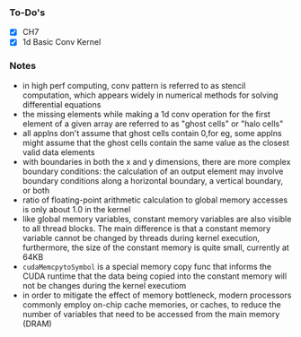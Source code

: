 ### To-Do's
- [x] CH7
- [x] 1d Basic Conv Kernel

### Notes
* in high perf computing, conv pattern is referred to as stencil computation, which appears widely in numerical methods for solving differential equations
* the missing elements while making a 1d conv operation for the first element of a given array are referred to as "ghost cells" or "halo cells"
* all applns don't assume that ghost cells contain 0,for eg, some applns might assume that the ghost cells contain the same value as the closest valid data elements
* with boundaries in both the x and y dimensions, there are more complex boundary conditions: the calculation of an output element may involve boundary conditions along a horizontal boundary, a vertical boundary, or both
* ratio of floating-point arithmetic calculation to global memory accesses is only about 1.0 in the kernel
* like global memory variables, constant memory variables are also visible to all thread blocks. The main difference is that a constant memory variable cannot be changed by threads during kernel execution, furthermore, the size of the constant memory is quite small, currently at 64KB
* `cudaMemcpytoSymbol` is a special memory copy func that informs the CUDA runtime that the data being copied into the constant memory will not be changes during the kernel executiom
* in order to mitigate the effect of memory bottleneck, modern processors commonly employ on-chip cache memories, or caches, to reduce the number of variables that need to be accessed from the main memory (DRAM)